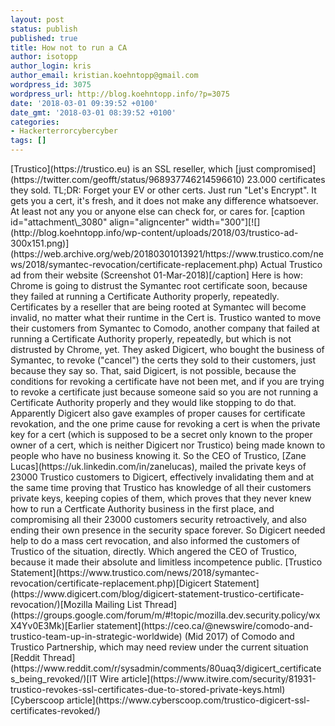 ```yaml
---
layout: post
status: publish
published: true
title: How not to run a CA
author: isotopp
author_login: kris
author_email: kristian.koehntopp@gmail.com
wordpress_id: 3075
wordpress_url: http://blog.koehntopp.info/?p=3075
date: '2018-03-01 09:39:52 +0100'
date_gmt: '2018-03-01 08:39:52 +0100'
categories:
- Hackerterrorcybercyber
tags: []
---
```

<p>[Trustico](https://trustico.eu) is an SSL reseller, which [just compromised](https://twitter.com/geofft/status/968937746214596610) 23.000 certificates they sold. TL;DR: Forget your EV or other certs. Just run "Let's Encrypt". It gets you a cert, it's fresh, and it does not make any difference whatsoever. At least not any you or anyone else can check for, or cares for. [caption id="attachment\_3080" align="aligncenter" width="300"][![](http://blog.koehntopp.info/wp-content/uploads/2018/03/trustico-ad-300x151.png)](https://web.archive.org/web/20180301013921/https://www.trustico.com/news/2018/symantec-revocation/certificate-replacement.php) Actual Trustico ad from their website (Screenshot 01-Mar-2018)[/caption] Here is how:<!--more--> Chrome is going to distrust the Symantec root certificate soon, because they failed at running a Certificate Authority properly, repeatedly. Certificates by a reseller that are being rooted at Symantec will become invalid, no matter what their runtime in the Cert is. Trustico wanted to move their customers from Symantec to Comodo, another company that failed at running a Certificate Authority properly, repeatedly, but which is not distrusted by Chrome, yet. They asked Digicert, who bought the business of Symantec, to revoke ("cancel") the certs they sold to their customers, just because they say so. That, said Digicert, is not possible, because the conditions for revoking a certificate have not been met, and if you are trying to revoke a certificate just because someone said so you are not running a Certificate Authority properly and they would like stopping to do that. Apparently Digicert also gave examples of proper causes for certificate revokation, and the one prime cause for revoking a cert is when the private key for a cert (which is supposed to be a secret only known to the proper owner of a cert, which is neither Digicert nor Trustico) being made known to people who have no business knowing it. So the CEO of Trustico, [Zane Lucas](https://uk.linkedin.com/in/zanelucas), mailed the private keys of 23000 Trustico customers to Digicert, effectively invalidating them and at the same time proving that Trustico has knowledge of all their customers private keys, keeping copies of them, which proves that they never knew how to run a Certficate Authority business in the first place, and compromising all their 23000 customers security retroactively, and also ending their own presence in the security space forever. So Digicert needed help to do a mass cert revocation, and also informed the customers of Trustico of the situation, directly. Which angered the CEO of Trustico, because it made their absolute and limitless incompetence public. [Trustico Statement](https://www.trustico.com/news/2018/symantec-revocation/certificate-replacement.php)[Digicert Statement](https://www.digicert.com/blog/digicert-statement-trustico-certificate-revocation/)[Mozilla Mailing List Thread](https://groups.google.com/forum/m/#!topic/mozilla.dev.security.policy/wxX4Yv0E3Mk)[Earlier statement](https://ceo.ca/@newswire/comodo-and-trustico-team-up-in-strategic-worldwide)&nbsp;(Mid 2017) of Comodo and Trustico Partnership, which may need review under the current situation [Reddit Thread](https://www.reddit.com/r/sysadmin/comments/80uaq3/digicert_certificates_being_revoked/)[IT Wire article](https://www.itwire.com/security/81931-trustico-revokes-ssl-certificates-due-to-stored-private-keys.html)[Cyberscoop article](https://www.cyberscoop.com/trustico-digicert-ssl-certificates-revoked/) &nbsp;</p>
